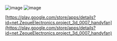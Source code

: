 <img alt="image" src="https://github.com/user-attachments/assets/763a960b-db90-4cd6-b18a-654ae359f42c" />




<img alt="image" src="https://github.com/user-attachments/assets/29dada9d-25cd-452e-8f92-7f219372676d" />

[https://play.google.com/store/apps/details?id=net.ZeoueElectronics.project_3d_0007_handyfan](https://play.google.com/store/apps/details?id=net.ZeoueElectronics.project_3d_0007_handyfan)

